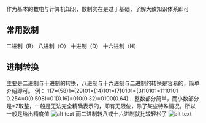 作为基本的数电与计算机知识，数制实在是过于基础，了解大致知识体系即可
## 常用数制
二进制（B）
八进制（O）
十进制（D）
十六进制（H）
## 进制转换
主要是二进制与十进制的转换，八进制与十六进制与二进制的转换是容易的，简单介绍即可。
例：
117=(58)1=(29)01=(14)101=(7)0101=(3)10101=1110101
0.254=0(0.508)=01(0.16)=010(0.32)=0100(0.64)...
整数部分简单，而小数部分是*2取整，一般是无法完全精确表示的，即有无限位，除了某些特殊情况。所以一般是给出精度值
![alt text](https://s3.ananas.chaoxing.com/sv-w7/doc/26/4e/17/663416819a6f69941d95e83be2cf0c09/thumb/15.png)
而二进制转八或十六进制就比较轻松了
![alt text](https://s3.ananas.chaoxing.com/sv-w7/doc/26/4e/17/663416819a6f69941d95e83be2cf0c09/thumb/16.png)
